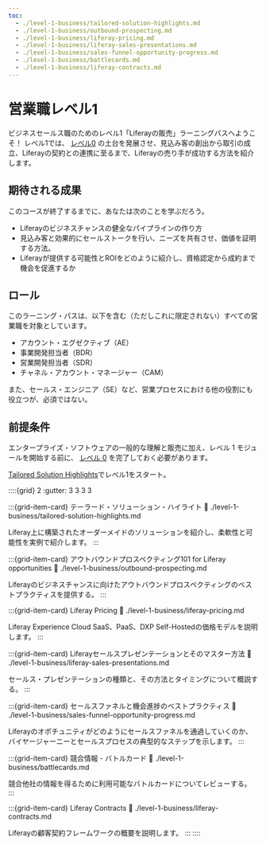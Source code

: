 ```yaml
---
toc:
  - ./level-1-business/tailored-solution-highlights.md
  - ./level-1-business/outbound-prospecting.md
  - ./level-1-business/liferay-pricing.md
  - ./level-1-business/liferay-sales-presentations.md
  - ./level-1-business/sales-funnel-opportunity-progress.md
  - ./level-1-business/battlecards.md
  - ./level-1-business/liferay-contracts.md
---
```

# 営業職レベル1

ビジネスセールス職のためのレベル1「Liferayの販売」ラーニングパスへようこそ！ レベル1では、 [レベル0](./level-0.md) の土台を発展させ、見込み客の創出から取引の成立、Liferayの契約との連携に至るまで、Liferayの売り手が成功する方法を紹介します。

## 期待される成果

このコースが終了するまでに、あなたは次のことを学ぶだろう。

* Liferayのビジネスチャンスの健全なパイプラインの作り方
* 見込み客と効果的にセールストークを行い、ニーズを共有させ、価値を証明する方法。
* Liferayが提供する可能性とROIをどのように紹介し、資格認定から成約まで機会を促進するか

## ロール

このラーニング・パスは、以下を含む（ただしこれに限定されない）すべての営業職を対象としています。

* アカウント・エグゼクティブ（AE）
* 事業開発担当者（BDR）
* 営業開発担当者（SDR）
* チャネル・アカウント・マネージャー（CAM）

また、セールス・エンジニア（SE）など、営業プロセスにおける他の役割にも役立つが、必須ではない。

## 前提条件

エンタープライズ・ソフトウェアの一般的な理解と販売に加え、レベル 1 モジュールを開始する前に、 [レベル 0](./level-0.md) を完了しておく必要があります。

[Tailored Solution Highlights](./level-1-business/tailored-solution-highlights.md)でレベル1をスタート。

::::{grid} 2
:gutter: 3 3 3 3

:::{grid-item-card} テーラード・ソリューション・ハイライト
:link: ./level-1-business/tailored-solution-highlights.md

Liferay上に構築されたオーダーメイドのソリューションを紹介し、柔軟性と可能性を実例で紹介します。
:::

:::{grid-item-card} アウトバウンドプロスペクティング101 for Liferay opportunities
:link: ./level-1-business/outbound-prospecting.md

Liferayのビジネスチャンスに向けたアウトバウンドプロスペクティングのベストプラクティスを提供する。
:::

:::{grid-item-card} Liferay Pricing
:link: ./level-1-business/liferay-pricing.md

Liferay Experience Cloud SaaS、PaaS、DXP Self-Hostedの価格モデルを説明します。
:::

:::{grid-item-card} Liferayセールスプレゼンテーションとそのマスター方法
:link: ./level-1-business/liferay-sales-presentations.md

セールス・プレゼンテーションの種類と、その方法とタイミングについて概説する。
:::

:::{grid-item-card} セールスファネルと機会進捗のベストプラクティス
:link: ./level-1-business/sales-funnel-opportunity-progress.md

Liferayのオポチュニティがどのようにセールスファネルを通過していくのか、バイヤージャーニーとセールスプロセスの典型的なステップを示します。
:::

:::{grid-item-card} 競合情報 - バトルカード
:link: ./level-1-business/battlecards.md

競合他社の情報を得るために利用可能なバトルカードについてレビューする。
:::

:::{grid-item-card} Liferay Contracts
:link: ./level-1-business/liferay-contracts.md

Liferayの顧客契約フレームワークの概要を説明します。
:::
::::
